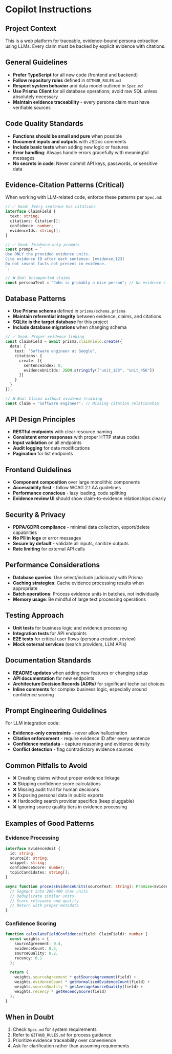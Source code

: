 # Copilot Instructions

## Project Context
This is a web platform for traceable, evidence-bound persona extraction using LLMs. Every claim must be backed by explicit evidence with citations.

## General Guidelines
- **Prefer TypeScript** for all new code (frontend and backend)
- **Follow repository rules** defined in `GITHUB_RULES.md`
- **Respect system behavior** and data model outlined in `Spec.md`
- **Use Prisma Client** for all database operations; avoid raw SQL unless absolutely necessary
- **Maintain evidence traceability** - every persona claim must have verifiable sources

## Code Quality Standards
- **Functions should be small and pure** when possible
- **Document inputs and outputs** with JSDoc comments
- **Include basic tests** when adding new logic or features
- **Error handling**: Always handle errors gracefully with meaningful messages
- **No secrets in code**: Never commit API keys, passwords, or sensitive data

## Evidence-Citation Patterns (Critical)
When working with LLM-related code, enforce these patterns per `Spec.md`:

```typescript
// ✅ Good: Every sentence has citations
interface ClaimField {
  text: string;
  citations: Citation[];
  confidence: number;
  evidenceIds: string[];
}

// ✅ Good: Evidence-only prompts
const prompt = `
Use ONLY the provided evidence units. 
Cite evidence ID after each sentence: [evidence_123]
Do not invent facts not present in evidence.
`;

// ❌ Bad: Unsupported claims
const personaText = "John is probably a nice person"; // No evidence cited
```

## Database Patterns
- **Use Prisma schema** defined in `prisma/schema.prisma`
- **Maintain referential integrity** between evidence, claims, and citations
- **SQLite is the target database** for this project
- **Include database migrations** when changing schema

```typescript
// ✅ Good: Proper evidence linking
const claimField = await prisma.claimField.create({
  data: {
    text: "Software engineer at Google",
    citations: {
      create: [{
        sentenceIndex: 0,
        evidenceUnitIds: JSON.stringify(["unit_123", "unit_456"])
      }]
    }
  }
});

// ❌ Bad: Claims without evidence tracking
const claim = "Software engineer"; // Missing citation relationship
```

## API Design Principles
- **RESTful endpoints** with clear resource naming
- **Consistent error responses** with proper HTTP status codes
- **Input validation** on all endpoints
- **Audit logging** for data modifications
- **Pagination** for list endpoints

## Frontend Guidelines
- **Component composition** over large monolithic components
- **Accessibility first** - follow WCAG 2.1 AA guidelines
- **Performance conscious** - lazy loading, code splitting
- **Evidence review UI** should show claim-to-evidence relationships clearly

## Security & Privacy
- **PDPA/GDPR compliance** - minimal data collection, export/delete capabilities
- **No PII in logs** or error messages
- **Secure by default** - validate all inputs, sanitize outputs
- **Rate limiting** for external API calls

## Performance Considerations
- **Database queries**: Use select/include judiciously with Prisma
- **Caching strategies**: Cache evidence processing results when appropriate
- **Batch operations**: Process evidence units in batches, not individually
- **Memory usage**: Be mindful of large text processing operations

## Testing Approach
- **Unit tests** for business logic and evidence processing
- **Integration tests** for API endpoints
- **E2E tests** for critical user flows (persona creation, review)
- **Mock external services** (search providers, LLM APIs)

## Documentation Standards
- **README updates** when adding new features or changing setup
- **API documentation** for new endpoints
- **Architecture Decision Records (ADRs)** for significant technical choices
- **Inline comments** for complex business logic, especially around confidence scoring

## Prompt Engineering Guidelines
For LLM integration code:
- **Evidence-only constraints** - never allow hallucination
- **Citation enforcement** - require evidence ID after every sentence
- **Confidence metadata** - capture reasoning and evidence density
- **Conflict detection** - flag contradictory evidence sources

## Common Pitfalls to Avoid
- ❌ Creating claims without proper evidence linkage
- ❌ Skipping confidence score calculations
- ❌ Missing audit trail for human decisions
- ❌ Exposing personal data in public exports
- ❌ Hardcoding search provider specifics (keep pluggable)
- ❌ Ignoring source quality tiers in evidence processing

## Examples of Good Patterns

### Evidence Processing
```typescript
interface EvidenceUnit {
  id: string;
  sourceId: string;
  snippet: string;
  confidenceScore: number;
  topicCandidates: string[];
}

async function processEvidenceUnits(sourceText: string): Promise<EvidenceUnit[]> {
  // Segment into 200-400 char units
  // Deduplicate similar units
  // Score relevance and quality
  // Return with proper metadata
}
```

### Confidence Scoring
```typescript
function calculateFieldConfidence(field: ClaimField): number {
  const weights = {
    sourceAgreement: 0.4,
    evidenceCount: 0.3,
    sourceQuality: 0.2,
    recency: 0.1
  };
  
  return (
    weights.sourceAgreement * getSourceAgreement(field) +
    weights.evidenceCount * getNormalizedEvidenceCount(field) +
    weights.sourceQuality * getAverageSourceQuality(field) +
    weights.recency * getRecencyScore(field)
  );
}
```

## When in Doubt
1. Check `Spec.md` for system requirements
2. Refer to `GITHUB_RULES.md` for process guidance
3. Prioritize evidence traceability over convenience
4. Ask for clarification rather than assuming requirements
